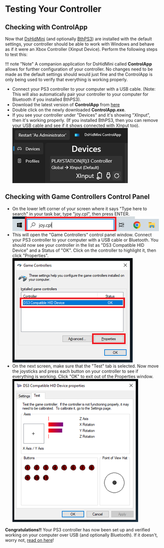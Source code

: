 # Testing Your Controller

## Checking with ControlApp

Now that [DsHidMini](How-to-Install.md) (and optionally [BthPS3](../../BthPS3/How-to-Install.md)) are installed with the default settings, your controller should be able to work with Windows and behave as if it were an Xbox Controller (Xinput Device).  Perform the following steps to test this: 

!!! note "Note"
    A companion application for DsHidMini called **ControlApp** allows for further configuration of your controller. No changes need to be made as the default settings should would just fine and the ControlApp is only being used to verify that everything is working properly.

- Connect your PS3 controller to your computer with a USB cable. (Note: This will also automatically pair your controller to your computer for Bluetooth if you installed BthPS3).
- Download the latest version of **ControlApp** from [here](https://buildbot.nefarius.at/builds/DsHidMini/latest/bin/ControlApp.exe)
- Double click on the newly downloaded **ControlApp.exe**.
- If you see your controller under "Devices" and it's showing "XInput", then it's working properly. (If you installed BthPS3, then you can remove your USB cable and see if it shows connected with XInput too).  
![ControlApp XInput](<images/ControlApp XInput.PNG>)

## Checking with Game Controllers Control Panel
- On the lower left corner of your screen where it says "Type here to search" in your task bar, type "joy.cpl", then press ENTER.  
![Search Bar.png](<images/Search Bar.png>)  
- This will open the "Game Controllers" control panel window. Connect your PS3 controller to your computer with a USB cable or Bluetooth. You should now see your controller in the list as "DS3 Compatible HID Device" and a Status of "OK". Click on the controller to highlight it, then click "Properties".  
![USB Conencted.png](<images/USB Connected.png>)  
- On the next screen, make sure that the "Test" tab is selected. Now move the joysticks and press each button on your controller to see if everything is working. Click "OK" to exit out of the Properties window.  
![Controller Test.png](<images/Controller Test.png>)  

**Congratulations!!** Your PS3 controller has now been set up and verified working on your computer over USB (and optionally Bluetooth). If it doesn't, worry not, [read on here](How-to-Install.md/#troubleshooting)!